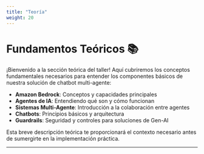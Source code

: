 ```yaml
---
title: "Teoría"
weight: 20
---
```


# Fundamentos Teóricos 📚

¡Bienvenido a la sección teórica del taller! Aquí cubriremos los conceptos fundamentales necesarios para entender los componentes básicos de nuestra solución de chatbot multi-agente:

- **Amazon Bedrock**: Conceptos y capacidades principales
- **Agentes de IA**: Entendiendo qué son y cómo funcionan
- **Sistemas Multi-Agente**: Introducción a la colaboración entre agentes
- **Chatbots**: Principios básicos y arquitectura
- **Guardrails**: Seguridad y controles para soluciones de Gen-AI

Esta breve descripción teórica te proporcionará el contexto necesario antes de sumergirte en la implementación práctica.

---
